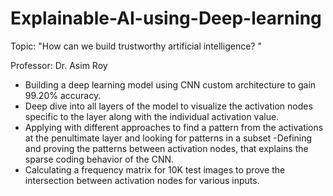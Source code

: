 # Explainable-AI-using-Deep-learning

Topic: "How can we build trustworthy artificial intelligence? "

Professor: Dr. Asim Roy

- Building a deep learning model using CNN custom architecture to gain 99.20% accuracy.
- Deep dive into all layers of the model to visualize the activation nodes specific to the layer along with the individual activation value.
- Applying with different approaches to find a pattern from the activations at the penultimate layer and looking for patterns in a subset
-Defining and proving the patterns between activation nodes, that explains the sparse coding behavior of the CNN.
- Calculating a frequency matrix for 10K test images to prove the intersection between activation nodes for various inputs.
